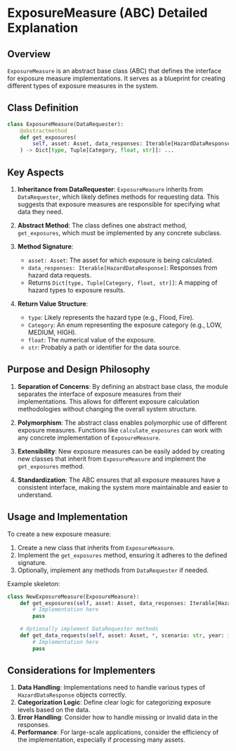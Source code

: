 # ExposureMeasure (ABC) Detailed Explanation

## Overview

`ExposureMeasure` is an abstract base class (ABC) that defines the interface for exposure measure implementations. It serves as a blueprint for creating different types of exposure measures in the system.

## Class Definition

```python
class ExposureMeasure(DataRequester):
    @abstractmethod
    def get_exposures(
        self, asset: Asset, data_responses: Iterable[HazardDataResponse]
    ) -> Dict[type, Tuple[Category, float, str]]: ...
```

## Key Aspects

1. **Inheritance from DataRequester**: 
   `ExposureMeasure` inherits from `DataRequester`, which likely defines methods for requesting data. This suggests that exposure measures are responsible for specifying what data they need.

2. **Abstract Method**:
   The class defines one abstract method, `get_exposures`, which must be implemented by any concrete subclass.

3. **Method Signature**:
   - `asset: Asset`: The asset for which exposure is being calculated.
   - `data_responses: Iterable[HazardDataResponse]`: Responses from hazard data requests.
   - Returns `Dict[type, Tuple[Category, float, str]]`: A mapping of hazard types to exposure results.

4. **Return Value Structure**:
   - `type`: Likely represents the hazard type (e.g., Flood, Fire).
   - `Category`: An enum representing the exposure category (e.g., LOW, MEDIUM, HIGH).
   - `float`: The numerical value of the exposure.
   - `str`: Probably a path or identifier for the data source.

## Purpose and Design Philosophy

1. **Separation of Concerns**: 
   By defining an abstract base class, the module separates the interface of exposure measures from their implementations. This allows for different exposure calculation methodologies without changing the overall system structure.

2. **Polymorphism**: 
   The abstract class enables polymorphic use of different exposure measures. Functions like `calculate_exposures` can work with any concrete implementation of `ExposureMeasure`.

3. **Extensibility**: 
   New exposure measures can be easily added by creating new classes that inherit from `ExposureMeasure` and implement the `get_exposures` method.

4. **Standardization**: 
   The ABC ensures that all exposure measures have a consistent interface, making the system more maintainable and easier to understand.

## Usage and Implementation

To create a new exposure measure:

1. Create a new class that inherits from `ExposureMeasure`.
2. Implement the `get_exposures` method, ensuring it adheres to the defined signature.
3. Optionally, implement any methods from `DataRequester` if needed.

Example skeleton:

```python
class NewExposureMeasure(ExposureMeasure):
    def get_exposures(self, asset: Asset, data_responses: Iterable[HazardDataResponse]) -> Dict[type, Tuple[Category, float, str]]:
        # Implementation here
        pass

    # Optionally implement DataRequester methods
    def get_data_requests(self, asset: Asset, *, scenario: str, year: int) -> Iterable[HazardDataRequest]:
        # Implementation here
        pass
```

## Considerations for Implementers

1. **Data Handling**: Implementations need to handle various types of `HazardDataResponse` objects correctly.
2. **Categorization Logic**: Define clear logic for categorizing exposure levels based on the data.
3. **Error Handling**: Consider how to handle missing or invalid data in the responses.
4. **Performance**: For large-scale applications, consider the efficiency of the implementation, especially if processing many assets.

